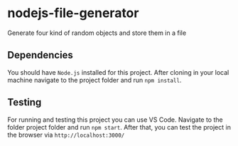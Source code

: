 # nodejs-file-generator
Generate four kind of random objects and store them in a file

## Dependencies

You should have `Node.js` installed for this project. After cloning in your local machine navigate to the project folder and run `npm install`.

## Testing

For running and testing this project you can use VS Code. Navigate to the folder project folder and run `npm start`. After that, you can test the project in the browser via `http://localhost:3000/`